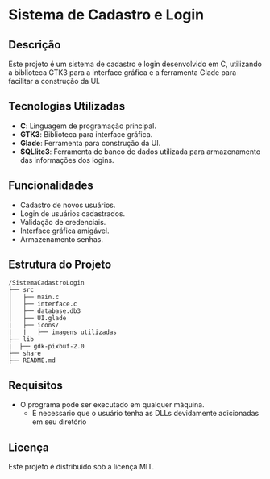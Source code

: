 # Sistema de Cadastro e Login

## Descrição
Este projeto é um sistema de cadastro e login desenvolvido em C, utilizando a biblioteca GTK3 para a interface gráfica e a ferramenta Glade para facilitar a construção da UI.

## Tecnologias Utilizadas
- **C**: Linguagem de programação principal.
- **GTK3**: Biblioteca para interface gráfica.
- **Glade**: Ferramenta para construção da UI.
- **SQLlite3**: Ferramenta de banco de dados utilizada para armazenamento das informações dos logins.

## Funcionalidades
- Cadastro de novos usuários.
- Login de usuários cadastrados.
- Validação de credenciais.
- Interface gráfica amigável.
- Armazenamento  senhas.

## Estrutura do Projeto
```
/SistemaCadastroLogin
├── src
│   ├── main.c
│   ├── interface.c
│   ├── database.db3
│   ├── UI.glade
|   ├── icons/
|   |   ├── imagens utilizadas
├── lib
|  ├── gdk-pixbuf-2.0
├── share
├── README.md
```

## Requisitos
- O programa pode ser executado em qualquer máquina.
   - É necessario que o usuário tenha as DLLs devidamente adicionadas em seu diretório


## Licença
Este projeto é distribuído sob a licença MIT.
